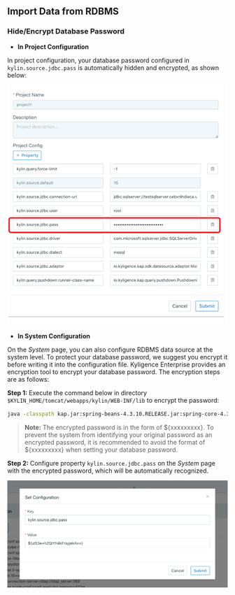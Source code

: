 ## Import Data from RDBMS



### Hide/Encrypt Database Password

- **In Project Configuration**

In project configuration, your database password configured in `kylin.source.jdbc.pass` is automatically hidden and encrypted, as shown below:

![](../images/rdbms_project_pass.png)

- **In System Configuration**

On the *System* page, you can also configure RDBMS data source at the system level. To protect your database password, we suggest you encrypt it before writing it into the configuration file. Kyligence Enterprise provides an encryption tool to encrypt your database password. The encryption steps are as follows:

**Step 1:** Execute the command below in directory `$KYLIN_HOME/tomcat/webapps/kylin/WEB-INF/lib` to encrypt the password:

```sh
java -classpath kap.jar:spring-beans-4.3.10.RELEASE.jar:spring-core-4.3.10.RELEASE.jar:commons-codec-1.7.jar org.apache.kylin.rest.security.PasswordPlaceholderConfigurer AES yourpassword
```

> **Note:** The encrypted password is in the form of ${xxxxxxxxx}. To prevent the system from identifying your original password as an encrypted password, it is recommended to avoid the format of ${xxxxxxxxx} when setting your database password.



**Step 2:** Configure property `kylin.source.jdbc.pass` on the *System* page with the encrypted password, which will be automatically recognized.

![](../images/rdbms_system_pass.png)
